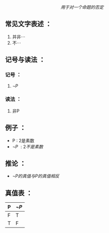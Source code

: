 $$用于对一个命题的否定\tag{命题的否定}$$
## 常见文字表述 ：
1. 并非$\cdots$
2. 不$\cdots$

## 记号与读法 ：
### 记号 ：
1. $\neg P$

### 读法 ：
1. 非P

## 例子 ：
- P : 2是素数
- $\neg P\ : 2不是素数$

## 推论 ：
- $\neg P的真值与P的真值相反$
## 真值表 ：

| P   | $\neg P$ |
| --- | -------- |
| F   | T        |
| T   | F        |
